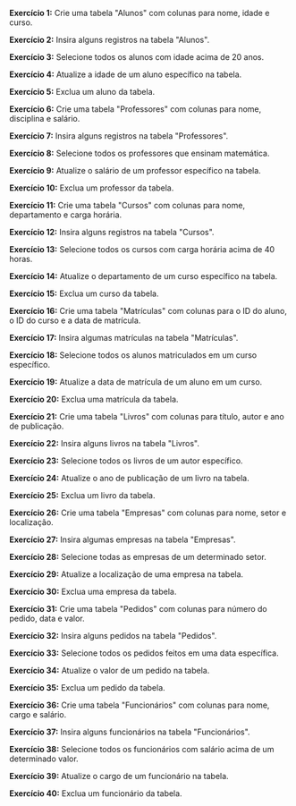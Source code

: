 **Exercício 1:**
Crie uma tabela "Alunos" com colunas para nome, idade e curso.

**Exercício 2:**
Insira alguns registros na tabela "Alunos".

**Exercício 3:**
Selecione todos os alunos com idade acima de 20 anos.

**Exercício 4:**
Atualize a idade de um aluno específico na tabela.

**Exercício 5:**
Exclua um aluno da tabela.

**Exercício 6:**
Crie uma tabela "Professores" com colunas para nome, disciplina e salário.

**Exercício 7:**
Insira alguns registros na tabela "Professores".

**Exercício 8:**
Selecione todos os professores que ensinam matemática.

**Exercício 9:**
Atualize o salário de um professor específico na tabela.

**Exercício 10:**
Exclua um professor da tabela.

**Exercício 11:**
Crie uma tabela "Cursos" com colunas para nome, departamento e carga horária.

**Exercício 12:**
Insira alguns registros na tabela "Cursos".

**Exercício 13:**
Selecione todos os cursos com carga horária acima de 40 horas.

**Exercício 14:**
Atualize o departamento de um curso específico na tabela.

**Exercício 15:**
Exclua um curso da tabela.

**Exercício 16:**
Crie uma tabela "Matrículas" com colunas para o ID do aluno, o ID do curso e a data de matrícula.

**Exercício 17:**
Insira algumas matrículas na tabela "Matrículas".

**Exercício 18:**
Selecione todos os alunos matriculados em um curso específico.

**Exercício 19:**
Atualize a data de matrícula de um aluno em um curso.

**Exercício 20:**
Exclua uma matrícula da tabela.

**Exercício 21:**
Crie uma tabela "Livros" com colunas para título, autor e ano de publicação.

**Exercício 22:**
Insira alguns livros na tabela "Livros".

**Exercício 23:**
Selecione todos os livros de um autor específico.

**Exercício 24:**
Atualize o ano de publicação de um livro na tabela.

**Exercício 25:**
Exclua um livro da tabela.

**Exercício 26:**
Crie uma tabela "Empresas" com colunas para nome, setor e localização.

**Exercício 27:**
Insira algumas empresas na tabela "Empresas".

**Exercício 28:**
Selecione todas as empresas de um determinado setor.

**Exercício 29:**
Atualize a localização de uma empresa na tabela.

**Exercício 30:**
Exclua uma empresa da tabela.

**Exercício 31:**
Crie uma tabela "Pedidos" com colunas para número do pedido, data e valor.

**Exercício 32:**
Insira alguns pedidos na tabela "Pedidos".

**Exercício 33:**
Selecione todos os pedidos feitos em uma data específica.

**Exercício 34:**
Atualize o valor de um pedido na tabela.

**Exercício 35:**
Exclua um pedido da tabela.

**Exercício 36:**
Crie uma tabela "Funcionários" com colunas para nome, cargo e salário.

**Exercício 37:**
Insira alguns funcionários na tabela "Funcionários".

**Exercício 38:**
Selecione todos os funcionários com salário acima de um determinado valor.

**Exercício 39:**
Atualize o cargo de um funcionário na tabela.

**Exercício 40:**
Exclua um funcionário da tabela.
